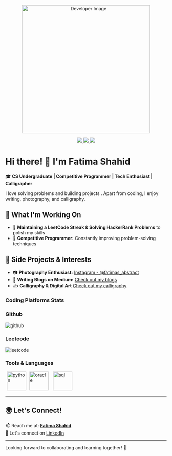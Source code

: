 <p align="center">
  <img src="https://github.com/FatimaaShahid/FatimaaShahid-/blob/main/programming-web-banner-best-languages-260nw-1676060566.jpg" alt="Developer Image" width="400"/>
</p>

<p align="center">
  <a href="https://www.linkedin.com/in/fatima-shahid-46723429a/" target="_blank">
    <img src="https://img.shields.io/badge/LINKEDIN-0077B5?style=for-the-badge&logo=linkedin&logoColor=white"/>
  </a>
  <a href="https://www.instagram.com/fatimas_abstract" target="_blank">
    <img src="https://img.shields.io/badge/INSTAGRAM-E4405F?style=for-the-badge&logo=instagram&logoColor=white"/>
  </a>
  <a href="(https://medium.com/@fatimashahid781)" target="_blank">
    <img src="https://img.shields.io/badge/MEDIUM-000000?style=for-the-badge&logo=medium&logoColor=white"/>
  </a>
</p>


# Hi there! 👋 I'm Fatima Shahid  

🎓 **CS Undergraduate | Competitive Programmer | Tech Enthusiast | Calligrapher**  

I love solving problems and building projects . 
Apart from coding, I enjoy writing, photography, and calligraphy.  

## 🚀 What I'm Working On   
- 🔹 **Maintaining a LeetCode Streak & Solving HackerRank Problems** to polish my skills  
- 🔹 **Competitive Programmer:** Constantly improving problem-solving techniques  

## 📸 Side Projects & Interests  
- 📷 **Photography Enthusiast:** [Instagram - @fatimas_abstract](https://www.instagram.com/fatimas_abstract)  
- 📝 **Writing Blogs on Medium:** [Check out my blogs](https://medium.com/@fatimashahid781)
- ✍️ **Calligraphy & Digital Art** [Check out my calligraphy](https://www.instagram.com/cursive_art_studio/)


### Coding Platforms Stats

### Github



![github](https://github-readme-stats.vercel.app/api/top-langs/?username=FatimaaShahid&theme=light)

### Leetcode

![leetcode](https://leetcard.jacoblin.cool/FatimaaShahid?theme=light&font=Encode%20Sans%20Semi%20Expanded&ext=heatmap)

<div class="my-6 p-4"><h3 class="text-2xl font-bold mb-4">Tools &amp; Languages</h3><div class="flex flex-wrap"><img src="https://cdn.jsdelivr.net/gh/devicons/devicon/icons/python/python-original.svg" alt="python" title="python" style="width:60px;padding:0 5px"/><img src="https://cdn.jsdelivr.net/gh/devicons/devicon/icons/oracle/oracle-original.svg" alt="oracle" title="oracle" style="width:60px;padding:0 5px"/>
<img src="https://img.icons8.com/color/480/sql.png" alt="sql" title="sql" style="width:60px;padding:0 5px"/>
</div></div><hr/>


## 🌍 Let's Connect!  
📫 Reach me at: **[Fatima Shahid](fatimashahid781@gmail.com)**  
💬 Let's connect on [LinkedIn](https://www.linkedin.com/in/fatima-shahid-46723429a/)  

---

Looking forward to collaborating and learning together! 🚀  
